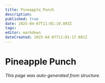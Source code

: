 ```yaml
---
title: Pineapple_Punch
description: 
published: true
date: 2025-04-07T11:01:19.893Z
tags: 
editor: markdown
dateCreated: 2025-04-07T11:01:17.601Z
---
```


# Pineapple Punch

*This page was auto-generated from structure.*